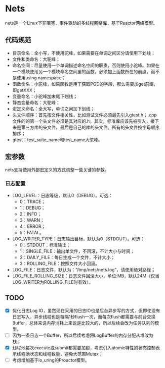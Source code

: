 # Nets
nets是一个Linux下非阻塞，事件驱动的多线程网络库，基于Reactor网络模型。

## 代码规范
- 目录命名：全小写，不使用驼峰，如果需要在单词之间区分请使用下划线；
- 文件和类命名：大驼峰；
- 命名空间：尽量使用一个单词描述命名空间的职责，否则使用小驼峰。如果在一个模块使用另一个模块命名空间里的函数，必须加上函数所在的前缀，而不是使用using namespace；
- 函数命名：小驼峰，如果函数是用于获取POD的字段，那么需要加get前缀，即getXXX；
- 变量命名：小驼峰加末尾下划线；
- 静态变量命名：大驼峰；
- 宏定义命名：全大写，单词之间加下划线；
- 头文件顺序：首先按文件相关性，比如测试文件必须最先引入gtest.h；.cpp文件的的第一个头文件必须是其对应的.h。其次，标准库应该先被引入，接下来是第三方库的头文件，最后是自己的库的头文件。所有的头文件按字母顺序排序；
- gtest：test_suite_name和test_name大驼峰。

## 宏参数
nets支持使用外部宏定义的方式调整一些关键的参数。

### 日志配置
- LOG_LEVEL：日志等级，默认0（DEBUG）。可选：
    - 0：TRACE；
    - 1：DEBUG；
    - 2：INFO；
    - 3：WARN；
    - 4：ERROR；
    - 5：FATAL。
- LOG_WRITER_TYPE：日志输出目标，默认为0（STDOUT）。可选：
    - 0：STDOUT：标准输出；
    - 1：SINGLE_FILE：输出单文件，不回滚，不计大小与时间；
    - 2：DAILY_FILE：每日生成一个文件，不计大小；
    - 3：ROLLING_FILE：按照文件大小回滚。
- LOG_FILE：日志文件，默认为：“/tmp/nets/nets.log”，请使用绝对路径；
- LOG_FILE_ROLLING_SIZE：日志文件回滚大小，单位:MB，默认24M（仅当LOG_WRITER为ROLLING_FILE时有效）。

## TODO
- [x] 优化日志Log
  IO，虽然现在采用的日志IO也是后台异步写的方式，但即使没有日志写入，异步线程也是每隔1秒flush一次，而每次flush都需要与前台交换Buffer，总体来说内存消耗上来说是比较大的，所以后续会改为任务队列的模型。
- [ ] 因为一条日志一个Buffer，所以后续考虑将LogBuffer的内存分配从堆改为栈；
- [x] 线程池每次execute或submit都需要加锁，考虑引入atomic特性的状态控制表示线程池状态和线程数量，避免大范围Mutex；
- [ ] 考虑增加基于io_uring的Proactor模型。